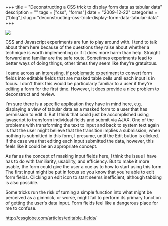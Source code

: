 +++
title = "Deconstructing a CSS trick to display form data as tabular data"
description = ""
tags = ["css", "forms"]
date = "2009-12-22"
categories = ["blog"]
slug = "deconstructing-css-trick-display-form-data-tabular-data"
+++



  <div class="notebook-screenshot"><a href="http://cssglobe.com/articles/editable_fields/"><img src="/media/bluga/wt4b30e6fa5e314_large.jpg"/></a></div><p>CSS and Javascript experiments are fun to play around with. I tend to talk about them here because of the questions they raise about whether a technique is worth implementing or if it does more harm than help. Straight forward and familiar are the safe route. Sometimes experiments lead to better ways of doing things, other times they seem like they're gratuitous.</p>

<p>I came across an <a href="http://cssglobe.com/post/6984/ux-trick-display-form-data-as-tabular-data">interesting, if problematic experiment</a> to convert form fields into editable fields that are masked table cells until each input is in focus. I don't think this would be particularly familiar to a user if they're editing a form for the first time. However, it does provide a nice problem to deconstruct and review.</p>

<p>I'm sure there is a specific application they have in mind here, e.g. displaying a view of tabular data as a masked form to a user that has permission to edit it. But I think that could just be accomplished using javascript to transform individual fields and submit via AJAX. One of the problems with transforming the text to input and back to system text again is that the user might believe that the transition implies a submission, when nothing is submitted in this form, I presume, until the Edit button is clicked. If the case was that editing each input submitted the data, however, this feels like it could be an appropriate concept.</p>

<p>As far as the concept of masking input fields here, I think the issue I have has to do with familiarity, usability, and efficiency. But to make it more usable, the form could give the user a cue as to how to start using this form. The first input might be put in focus so you know that you're able to edit form fields. Clicking an edit icon to start seems inefficient, although tabbing is also possible.</p>

<p>Some tricks run the risk of turning a simple function into what might be perceived as a gimmick, or worse, might fail to perform its primary function of getting the user's data input. Form fields feel like a dangerous place for me to confuse.</p>

    
  <a href="http://cssglobe.com/articles/editable_fields/">http://cssglobe.com/articles/editable_fields/</a>
